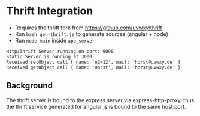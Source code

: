 # Thrift Integration

- Requires the thrift fork from https://github.com/uvwxy/thrift
- Run `bash gen-thrift.js` to generate sources (angular + node)
- Run `node main` inside `app_server`


```
Http/Thrift Server running on port: 9090
Static Server is running at 3000
Received setObject call { name: 'n2=12', mail: 'horst@uvwxy.de' }
Received getObject call { name: 'Horst', mail: 'horst@uvwxy.de' }
```

## Background
The thrift server is bound to the express server via express-http-proxy,
thus the thrift service generated for angular js is bound to the same host:port.